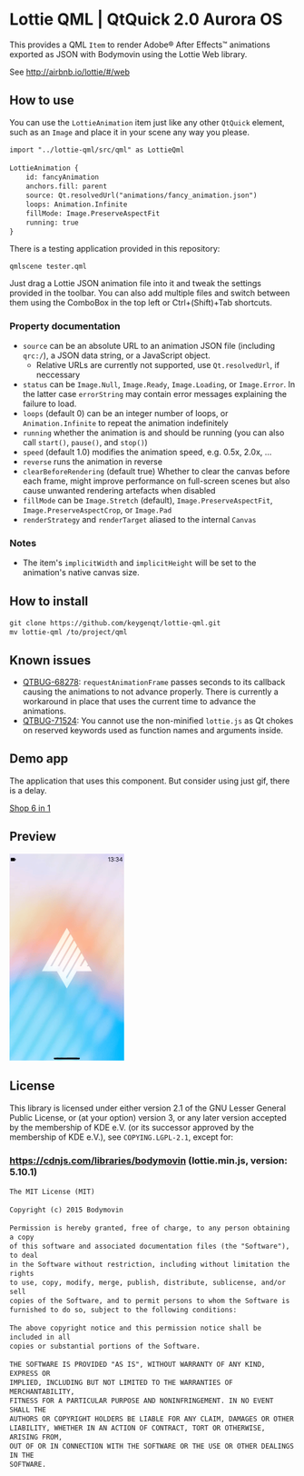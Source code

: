 # Lottie QML | QtQuick 2.0 Aurora OS


This provides a QML `Item` to render Adobe® After Effects™ animations exported as JSON with Bodymovin using the Lottie Web library.

See http://airbnb.io/lottie/#/web

## How to use

You can use the `LottieAnimation` item just like any other `QtQuick` element, such as an `Image` and place it in your scene any way you please.

```
import "../lottie-qml/src/qml" as LottieQml

LottieAnimation {
    id: fancyAnimation
    anchors.fill: parent
    source: Qt.resolvedUrl("animations/fancy_animation.json")
    loops: Animation.Infinite
    fillMode: Image.PreserveAspectFit
    running: true
}
```

There is a testing application provided in this repository:

```
qmlscene tester.qml
```

Just drag a Lottie JSON animation file into it and tweak the settings provided in the toolbar.
You can also add multiple files and switch between them using the ComboBox in the top left or Ctrl+(Shift)+Tab shortcuts.

### Property documentation

* `source` can be an absolute URL to an animation JSON file (including `qrc:/`), a JSON data string, or a JavaScript object.
    * Relative URLs are currently not supported, use `Qt.resolvedUrl`, if neccessary
* `status` can be `Image.Null`, `Image.Ready`, `Image.Loading`, or `Image.Error`. In the latter case `errorString` may contain error messages explaining the failure to load.
* `loops` (default 0) can be an integer number of loops, or `Animation.Infinite` to repeat the animation indefinitely
* `running` whether the animation is and should be running (you can also call `start()`, `pause()`, and `stop()`)
* `speed` (default 1.0) modifies the animation speed, e.g. 0.5x, 2.0x, …
* `reverse` runs the animation in reverse
* `clearBeforeRendering` (default true) Whether to clear the canvas before each frame, might improve performance on full-screen scenes but also cause unwanted rendering artefacts when disabled
* `fillMode` can be `Image.Stretch` (default), `Image.PreserveAspectFit`, `Image.PreserveAspectCrop`, or `Image.Pad`
* `renderStrategy` and `renderTarget` aliased to the internal `Canvas`

### Notes

* The item's `implicitWidth` and `implicitHeight` will be set to the animation's native canvas size.

## How to install

```
git clone https://github.com/keygenqt/lottie-qml.git
mv lottie-qml /to/project/qml
```

## Known issues

* [QTBUG-68278](https://bugreports.qt.io/browse/QTBUG-68278): `requestAnimationFrame` passes seconds to its callback
causing the animations to not advance properly. There is currently a workaround in place that uses the current time
to advance the animations.
* [QTBUG-71524](https://bugreports.qt.io/browse/QTBUG-71524): You cannot use the non-minified `lottie.js` as Qt chokes on reserved keywords used as function names and arguments inside.

## Demo app 

The application that uses this component. But consider using just gif, there is a delay.

[Shop 6 in 1](https://github.com/keygenqt/km-shop#aurora-app-experimental)

## Preview

<p>
<img src="https://raw.githubusercontent.com/keygenqt/lottie-qml/master/data/vokoscreenNG-2023-01-10_13-34-38.gif" width="40%"/>
</p>

## License

This library is licensed under either version 2.1 of the GNU Lesser General Public License, or (at your option) version 3, or any later version accepted by the membership of KDE e.V. (or its successor approved by the membership of KDE e.V.), see `COPYING.LGPL-2.1`, except for:

### https://cdnjs.com/libraries/bodymovin (lottie.min.js, version: 5.10.1)

```
The MIT License (MIT)

Copyright (c) 2015 Bodymovin

Permission is hereby granted, free of charge, to any person obtaining a copy
of this software and associated documentation files (the "Software"), to deal
in the Software without restriction, including without limitation the rights
to use, copy, modify, merge, publish, distribute, sublicense, and/or sell
copies of the Software, and to permit persons to whom the Software is
furnished to do so, subject to the following conditions:

The above copyright notice and this permission notice shall be included in all
copies or substantial portions of the Software.

THE SOFTWARE IS PROVIDED "AS IS", WITHOUT WARRANTY OF ANY KIND, EXPRESS OR
IMPLIED, INCLUDING BUT NOT LIMITED TO THE WARRANTIES OF MERCHANTABILITY,
FITNESS FOR A PARTICULAR PURPOSE AND NONINFRINGEMENT. IN NO EVENT SHALL THE
AUTHORS OR COPYRIGHT HOLDERS BE LIABLE FOR ANY CLAIM, DAMAGES OR OTHER
LIABILITY, WHETHER IN AN ACTION OF CONTRACT, TORT OR OTHERWISE, ARISING FROM,
OUT OF OR IN CONNECTION WITH THE SOFTWARE OR THE USE OR OTHER DEALINGS IN THE
SOFTWARE.
```
